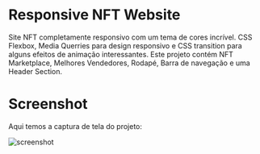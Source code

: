 # Responsive NFT Website

Site NFT completamente responsivo com um tema de cores incrível.
CSS Flexbox, Media Querries para design responsivo e CSS transition para alguns efeitos de animação interessantes. 
Este projeto contém NFT Marketplace, Melhores Vendedores, Rodapé, Barra de navegação e uma Header Section.

# Screenshot

Aqui temos a captura de tela do projeto:

![screenshot](screenshot.png)
